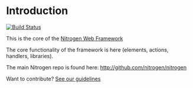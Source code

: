 # Introduction

[![Build Status](https://travis-ci.org/nitrogen/nitrogen_core.png?branch=master)](https://travis-ci.org/nitrogen/nitrogen_core)

This is the core of the [Nitrogen Web Framework](http://nitrogenproject.com)

The core functionality of the framework is here (elements, actions, handlers,
libraries).

The main Nitrogen repo is found here: http://github.com/nitrogen/nitrogen

Want to contribute? [See our
guidelines](https://github.com/nitrogen/nitrogen_core/blob/master/CONTRIB.markdown)
